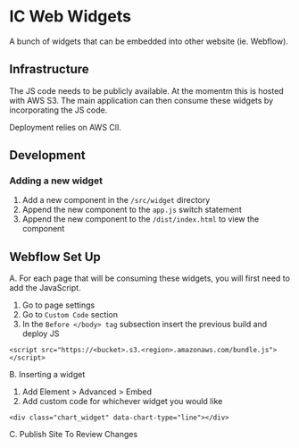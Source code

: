 # IC Web Widgets

A bunch of widgets that can be embedded into other website (ie. Webflow).

## Infrastructure

The JS code needs to be publicly available. At the momentm this is hosted with AWS S3.
The main application can then consume these widgets by incorporating the JS code.

Deployment relies on AWS ClI.

## Development

### Adding a new widget

1. Add a new component in the `/src/widget` directory
2. Append the new component to the `app.js` switch statement
3. Append the new component to the `/dist/index.html` to view the component

## Webflow Set Up

A. For each page that will be consuming these widgets, you will first need to add the JavaScript.

1. Go to page settings
2. Go to `Custom Code` section
3. In the `Before </body> tag` subsection insert the previous build and deploy JS

```
<script src="https://<bucket>.s3.<region>.amazonaws.com/bundle.js"></script>
```

B. Inserting a widget

1. Add Element > Advanced > Embed
2. Add custom code for whichever widget you would like

```
<div class="chart_widget" data-chart-type="line"></div>
```

C. Publish Site To Review Changes

